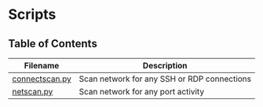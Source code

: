 # Scripts

## Table of Contents

| Filename | Description |
| --- | --- |
| [connectscan.py](https://github.com/cyber-smurfs/Scripts/blob/main/connectscan.py) | Scan network for any SSH or RDP connections |
| [netscan.py](https://github.com/cyber-smurfs/Scripts/blob/main/netscan.py) | Scan network for any port activity |
